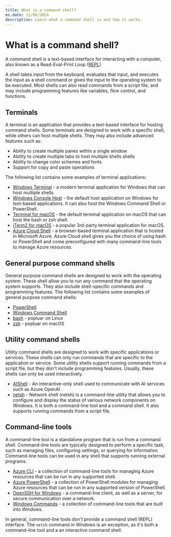 ```yaml
---
title: What is a command shell?
ms.date: 11/06/2024
description: Learn what a command shell is and how it works.
---
```

# What is a command shell?

A command shell is a text-based interface for interacting with a computer, also known as a
Read-Eval-Print Loop ([REPL](https://wikipedia.org/wiki/Read%E2%80%93eval%E2%80%93print_loop)).

A shell takes input from the keyboard, evaluates that input, and executes the input as a shell
command or gives the input to the operating system to be executed. Most shells can also read
commands from a script file, and may include programming features like variables, flow control, and
functions.

## Terminals

A terminal is an application that provides a text-based interface for hosting command shells. Some
terminals are designed to work with a specific shell, while others can host multiple shells. They
may also include advanced features such as:

- Ability to create multiple panes within a single window
- Ability to create multiple tabs to host multiple shells shells
- Ability to change color schemes and fonts
- Support for copy and paste operations

The following list contains some examples of terminal applications:

- [Windows Terminal](/windows/terminal) - a modern terminal application for Windows that can host
  multiple shells.
- [Windows Console Host](/windows/console/consoles) - the default host application on Windows
  for text-based applications. It can also host the Windows Command Shell or PowerShell.
- [Terminal for macOS](https://support.apple.com/guide/terminal/welcome/mac) - the default terminal
  application on macOS that can host the bash or zsh shell.
- [iTerm2 for macOS](https://iterm2.com/) - a popular 3rd-party terminal application for macOS.
- [Azure Cloud Shell](/azure/cloud-shell/overview) - a browser-based terminal application that is
  hosted in Microsoft Azure. Azure Cloud shell gives you the choice of using bash or PowerShell and
  come preconfigured with many command-line tools to manage Azure resources.

## General purpose command shells

General purpose command shells are designed to work with the operating system. These shell allow you
to run any command that the operating system supports. They also include shell-specific commands and
programming features. The following list contains some examples of general purpose command shells:

- [PowerShell](/powershell/scripting/overview)
- [Windows Command Shell](/windows-server/administration/windows-commands/cmd)
- [bash](https://www.gnu.org/software/bash/) - popluar on Linux
- [zsh](https://support.apple.com/102360) - popluar on macOS

## Utility command shells

Utility command shells are designed to work with specific applications or services. These shells can
only run commands that are specific to the application or service. Some utility shells support
running commands from a script file, but they don't include programming features. Usually, these
shells can only be used interactively.

- [AIShell](aishell/overview.md) - An interactive-only shell used to communicate with AI services
  such as Azure OpenAI.
- [netsh](/windows-server/administration/windows-commands/netsh) - Network shell (netsh) is a
  command-line utility that allows you to configure and display the status of various network
  components on Windows. It is both a command-line tool and a command shell. It also supports
  running commands from a script file.

## Command-line tools

A command-line tool is a standalone program that is run from a command shell. Command-line tools are
typically designed to perform a specific task, such as managing files, configuring settings, or
querying for information. Command-line tools can be used in any shell that supports running external
programs.

- [Azure CLI](/cli/azure) - a collection of command-line tools for managing Azure resources that can
  be run in any supported shell.
- [Azure PowerShell](/powershell/azure) - a collection of PowerShell modules for managing Azure
  resources that can be run in any supported version of PowerShell.
- [OpenSSH for Windows](/windows-server/administration/openssh/openssh-overview) - a command-line
  client, as well as a server, for secure communication over a network.
- [Windows Commands](/windows-server/administration/windows-commands/windows-commands) - a
  collection of command-line tools that are built into Windows.

In general, command-line tools don't provide a command shell (REPL) interface. The `netsh` command
in Windows is an exception, as it's both a command-line tool and a an interactive command shell.
